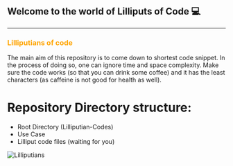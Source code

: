 ## Welcome to the world of Lilliputs of Code :computer:

<hr size="2px">

### <span style="color: orange">Lilliputians of code </span>

The main aim of this repository is to come down to shortest code snippet. In the process of doing so, one can ignore time and space 
complexity. Make sure the code works (so that you can drink some coffee) and it has the least characters (as caffeine is not good for 
health as well).


# Repository Directory structure:

-  Root Directory (Lilliputian-Codes) 
-  Use Case 
-  Lilliput code files (waiting for you) 



![Lilliputians](http://www.hotel-r.net/im/hotel/it/lilliput-10.jpg)



